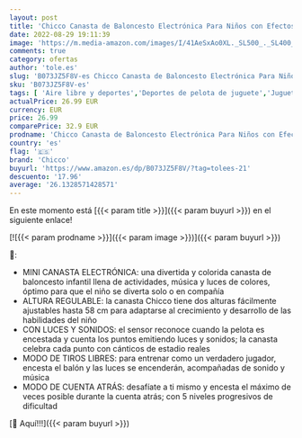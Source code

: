 ```yaml
---
layout: post
title: 'Chicco Canasta de Baloncesto Electrónica Para Niños con Efectos de Luz y Sonido  Altura Ajustable  Pelota Incluida – Juguete Basket 123 Interactivo Para Niños de 18 Meses a 5 Años'
date: 2022-08-29 19:11:39
image: 'https://m.media-amazon.com/images/I/41AeSxAo0XL._SL500_._SL400_.jpg'
comments: true
category: ofertas
author: 'tole.es'
slug: 'B073JZ5F8V-es Chicco Canasta de Baloncesto Electrónica Para Niños con...'
sku: 'B073JZ5F8V-es'
tags: [ 'Aire libre y deportes','Deportes de pelota de juguete','Juguetes','Juguetes de baloncesto','Juguetes y juegos','chicco','🇪🇸', ]
actualPrice: 26.99 EUR
currency: EUR
price: 26.99
comparePrice: 32.9 EUR
prodname: 'Chicco Canasta de Baloncesto Electrónica Para Niños con Efectos de Luz y Sonido  Altura Ajustable  Pelota Incluida – Juguete Basket 123 Interactivo Para Niños de 18 Meses a 5 Años'
country: 'es'
flag: '🇪🇸'
brand: 'Chicco'
buyurl: 'https://www.amazon.es/dp/B073JZ5F8V/?tag=tolees-21'
descuento: '17.96'
average: '26.1328571428571'
---
```


En este momento está [{{< param title >}}]({{< param buyurl >}}) en el siguiente enlace!

[![{{< param prodname >}}]({{< param image >}})]({{< param buyurl >}})

🔎:

- MINI CANASTA ELECTRÓNICA: una divertida y colorida canasta de baloncesto infantil llena de actividades, música y luces de colores, óptimo para que el niño se diverta solo o en compañía
- ALTURA REGULABLE: la canasta Chicco tiene dos alturas fácilmente ajustables hasta 58 cm para adaptarse al crecimiento y desarrollo de las habilidades del niño
- CON LUCES Y SONIDOS: el sensor reconoce cuando la pelota es encestada y cuenta los puntos emitiendo luces y sonidos; la canasta celebra cada punto con cánticos de estadio reales
- MODO DE TIROS LIBRES: para entrenar como un verdadero jugador, encesta el balón y las luces se encenderán, acompañadas de sonido y música
- MODO DE CUENTA ATRÁS: desafíate a ti mismo y encesta el máximo de veces posible durante la cuenta atrás; con 5 niveles progresivos de dificultad

[🛒 Aquí!!!]({{< param buyurl >}})
